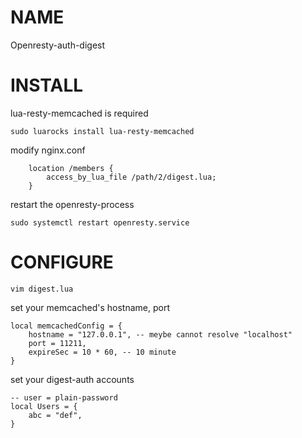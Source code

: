 # NAME
Openresty-auth-digest

# INSTALL
lua-resty-memcached is required

```
sudo luarocks install lua-resty-memcached
```

modify nginx.conf

```
    location /members {
        access_by_lua_file /path/2/digest.lua;
    }
```

restart the openresty-process
```
sudo systemctl restart openresty.service
```

# CONFIGURE

```
vim digest.lua
```

set your memcached's hostname, port
```
local memcachedConfig = {
	hostname = "127.0.0.1", -- meybe cannot resolve "localhost"
	port = 11211,
	expireSec = 10 * 60, -- 10 minute
}
```

set your digest-auth accounts
```
-- user = plain-password
local Users = {
	abc = "def",
}
```


